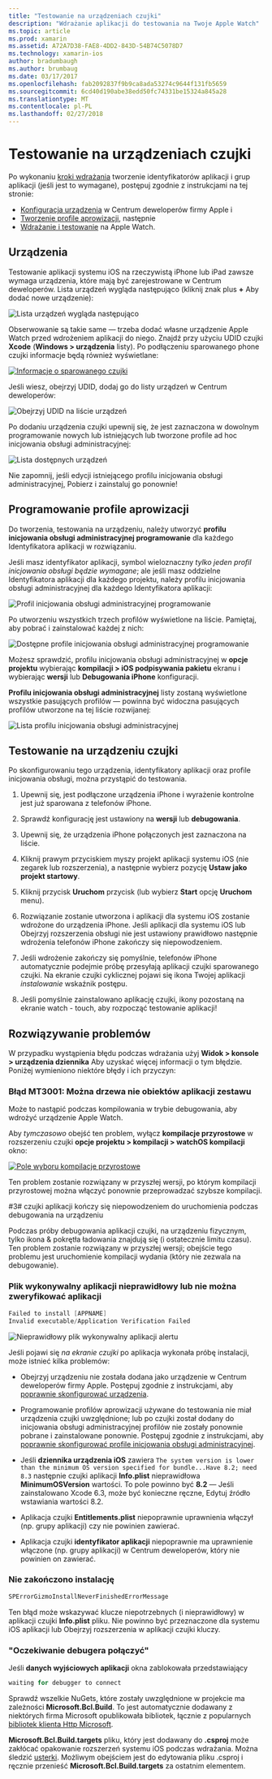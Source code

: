 ```yaml
---
title: "Testowanie na urządzeniach czujki"
description: "Wdrażanie aplikacji do testowania na Twoje Apple Watch"
ms.topic: article
ms.prod: xamarin
ms.assetid: A72A7D38-FAE8-4DD2-843D-54B74C5078D7
ms.technology: xamarin-ios
author: bradumbaugh
ms.author: brumbaug
ms.date: 03/17/2017
ms.openlocfilehash: fab2092837f9b9ca8ada53274c9644f131fb5659
ms.sourcegitcommit: 6cd40d190abe38edd50fc74331be15324a845a28
ms.translationtype: MT
ms.contentlocale: pl-PL
ms.lasthandoff: 02/27/2018
---
```

# <a name="testing-on-watch-devices"></a>Testowanie na urządzeniach czujki

Po wykonaniu [kroki wdrażania](~/ios/watchos/deploy-test/index.md) tworzenie identyfikatorów aplikacji i grup aplikacji (jeśli jest to wymagane), postępuj zgodnie z instrukcjami na tej stronie:

- [Konfiguracja urządzenia](#devices) w Centrum deweloperów firmy Apple i
- [Tworzenie profile aprowizacji](#profiles), następnie
- [Wdrażanie i testowanie](#testing) na Apple Watch.

<a name="devices" />

## <a name="devices"></a>Urządzenia

Testowanie aplikacji systemu iOS na rzeczywistą iPhone lub iPad zawsze wymaga urządzenia, które mają być zarejestrowane w Centrum deweloperów. Lista urządzeń wygląda następująco (kliknij znak plus  **+**  Aby dodać nowe urządzenie):

![](device-images/devices-sml.png "Lista urządzeń wygląda następująco")

Obserwowanie są takie same — trzeba dodać własne urządzenie Apple Watch przed wdrożeniem aplikacji do niego. Znajdź przy użyciu UDID czujki **Xcode** (**Windows > urządzenia** listy). Po podłączeniu sparowanego phone czujki informacje będą również wyświetlane:

[ ![](device-images/xcode-devices-sml.png "Informacje o sparowanego czujki")](device-images/xcode-devices.png)

Jeśli wiesz, obejrzyj UDID, dodaj go do listy urządzeń w Centrum deweloperów:

![](device-images/devices-watch-sml.png "Obejrzyj UDID na liście urządzeń")

Po dodaniu urządzenia czujki upewnij się, że jest zaznaczona w dowolnym programowanie nowych lub istniejących lub tworzone profile ad hoc inicjowania obsługi administracyjnej:

![](device-images/devices-provisioning.png "Lista dostępnych urządzeń")

Nie zapomnij, jeśli edycji istniejącego profilu inicjowania obsługi administracyjnej, Pobierz i zainstaluj go ponownie!

<a name="profiles" />

## <a name="development-provisioning-profiles"></a>Programowanie profile aprowizacji

Do tworzenia, testowania na urządzeniu, należy utworzyć **profilu inicjowania obsługi administracyjnej programowanie** dla każdego Identyfikatora aplikacji w rozwiązaniu.

Jeśli masz identyfikator aplikacji, symbol wieloznaczny *tylko jeden profil inicjowania obsługi będzie wymagane*; ale jeśli masz oddzielne Identyfikatora aplikacji dla każdego projektu, należy profilu inicjowania obsługi administracyjnej dla każdego Identyfikatora aplikacji:

![](device-images/provisioningprofile-development.png "Profil inicjowania obsługi administracyjnej programowanie")

Po utworzeniu wszystkich trzech profilów wyświetlone na liście. Pamiętaj, aby pobrać i zainstalować każdej z nich:

![](device-images/provisioningprofiles.png "Dostępne profile inicjowania obsługi administracyjnej programowanie")

Możesz sprawdzić, profilu inicjowania obsługi administracyjnej w **opcje projektu** wybierając **kompilacji > iOS podpisywania pakietu** ekranu i wybierając **wersji** lub **Debugowania iPhone** konfiguracji.

**Profilu inicjowania obsługi administracyjnej** listy zostaną wyświetlone wszystkie pasujących profilów — powinna być widoczna pasujących profilów utworzone na tej liście rozwijanej:

![](device-images/options-selectprofile.png "Lista profilu inicjowania obsługi administracyjnej")


<a name="testing" />

## <a name="testing-on-a-watch-device"></a>Testowanie na urządzeniu czujki

Po skonfigurowaniu tego urządzenia, identyfikatory aplikacji oraz profile inicjowania obsługi, można przystąpić do testowania.

1. Upewnij się, jest podłączone urządzenia iPhone i wyrażenie kontrolne jest już sparowana z telefonów iPhone.

2. Sprawdź konfigurację jest ustawiony na **wersji** lub **debugowania**.

3. Upewnij się, że urządzenia iPhone połączonych jest zaznaczona na liście.

4. Kliknij prawym przyciskiem myszy projekt aplikacji systemu iOS (nie zegarek lub rozszerzenia), a następnie wybierz pozycję **Ustaw jako projekt startowy**.

5. Kliknij przycisk **Uruchom** przycisk (lub wybierz **Start** opcję **Uruchom** menu).

6. Rozwiązanie zostanie utworzona i aplikacji dla systemu iOS zostanie wdrożone do urządzenia iPhone.
  Jeśli aplikacji dla systemu iOS lub Obejrzyj rozszerzenia obsługi nie jest ustawiony prawidłowo następnie wdrożenia telefonów iPhone zakończy się niepowodzeniem.

7. Jeśli wdrożenie zakończy się pomyślnie, telefonów iPhone automatycznie podejmie próbę przesyłają aplikacji czujki sparowanego czujki. Na ekranie czujki cyklicznej pojawi się ikona Twojej aplikacji *instalowanie* wskaźnik postępu.

8. Jeśli pomyślnie zainstalowano aplikację czujki, ikony pozostaną na ekranie watch - touch, aby rozpocząć testowanie aplikacji!


## <a name="troubleshooting"></a>Rozwiązywanie problemów

W przypadku wystąpienia błędu podczas wdrażania użyj **Widok > konsole > urządzenia dziennika** Aby uzyskać więcej informacji o tym błędzie. Poniżej wymieniono niektóre błędy i ich przyczyn:

### <a name="error-mt3001-could-not-aot-the-assembly"></a>Błąd MT3001: Można drzewa nie obiektów aplikacji zestawu

Może to nastąpić podczas kompilowania w trybie debugowania, aby wdrożyć urządzenie Apple Watch.

Aby *tymczasowo* obejść ten problem, wyłącz **kompilacje przyrostowe** w rozszerzeniu czujki **opcje projektu > kompilacji > watchOS kompilacji** okno:

[ ![](device-images/disable-incremental-sml.png "Pole wyboru kompilacje przyrostowe")](device-images/disable-incremental.png)

Ten problem zostanie rozwiązany w przyszłej wersji, po którym kompilacji przyrostowej można włączyć ponownie przeprowadzać szybsze kompilacji.


#<a name="3-watch-app-fails-to-start-while-debugging-on-device"></a>3# czujki aplikacji kończy się niepowodzeniem do uruchomienia podczas debugowania na urządzeniu

Podczas próby debugowania aplikacji czujki, na urządzeniu fizycznym, tylko ikona & pokrętła ładowania znajdują się (i ostatecznie limitu czasu). Ten problem zostanie rozwiązany w przyszłej wersji; obejście tego problemu jest uruchomienie kompilacji wydania (który nie zezwala na debugowanie).


### <a name="invalid-application-executable-or-application-verification-failed"></a>Plik wykonywalny aplikacji nieprawidłowy lub nie można zweryfikować aplikacji

```csharp
Failed to install [APPNAME]
Invalid executable/Application Verification Failed
```

![](device-images/invalid-application-executable.png "Nieprawidłowy plik wykonywalny aplikacji alertu")

Jeśli pojawi się *na ekranie czujki* po aplikacja wykonała próbę instalacji, może istnieć kilka problemów:

- Obejrzyj urządzeniu nie została dodana jako urządzenie w Centrum deweloperów firmy Apple. Postępuj zgodnie z instrukcjami, aby [poprawnie skonfigurować urządzenia](#devices).

- Programowanie profilów aprowizacji używane do testowania nie miał urządzenia czujki uwzględnione; lub po czujki został dodany do inicjowania obsługi administracyjnej profilów nie zostały ponownie pobrane i zainstalowane ponownie. Postępuj zgodnie z instrukcjami, aby [poprawnie skonfigurować profile inicjowania obsługi administracyjnej](#profiles).

- Jeśli **dziennika urządzenia iOS** zawiera `The system version is lower than the minimum OS version specified for bundle...Have 8.2; need 8.3` następnie czujki aplikacji **Info.plist** nieprawidłowa **MinimumOSVersion** wartości.
  To pole powinno być **8.2** — Jeśli zainstalowano Xcode 6.3, może być konieczne ręczne, Edytuj źródło wstawiania wartości 8.2.

- Aplikacja czujki **Entitlements.plist** niepoprawnie uprawnienia włączył (np. grupy aplikacji) czy nie powinien zawierać.

- Aplikacja czujki **identyfikator aplikacji** niepoprawnie ma uprawnienie włączone (np. grupy aplikacji) w Centrum deweloperów, który nie powinien on zawierać.



### <a name="install-never-finished"></a>Nie zakończono instalację

```csharp
SPErrorGizmoInstallNeverFinishedErrorMessage
```

Ten błąd może wskazywać klucze niepotrzebnych (i nieprawidłowy) w aplikacji czujki **Info.plist** pliku. Nie powinno być przeznaczone dla systemu iOS aplikacji lub Obejrzyj rozszerzenia w aplikacji czujki kluczy.

<!--eg. NSLocationAlwaysUsageDescription -->


### <a name="waiting-for-debugger-to-connect"></a>"Oczekiwanie debugera połączyć"

Jeśli **danych wyjściowych aplikacji** okna zablokowała przedstawiający

```csharp
waiting for debugger to connect
```

Sprawdź wszelkie NuGets, które zostały uwzględnione w projekcie ma zależności **Microsoft.Bcl.Build**. To jest automatycznie dodawany z niektórych firma Microsoft opublikowała bibliotek, łącznie z popularnych [bibliotek klienta Http Microsoft](http://www.nuget.org/packages/Microsoft.Net.Http/).

**Microsoft.Bcl.Build.targets** pliku, który jest dodawany do **.csproj** może zakłócać opakowanie rozszerzeń systemu iOS podczas wdrażania. Można śledzić [usterki](https://bugzilla.xamarin.com/show_bug.cgi?id=29912).
Możliwym obejściem jest do edytowania pliku .csproj i ręcznie przenieść **Microsoft.Bcl.Build.targets** za ostatnim elementem.

